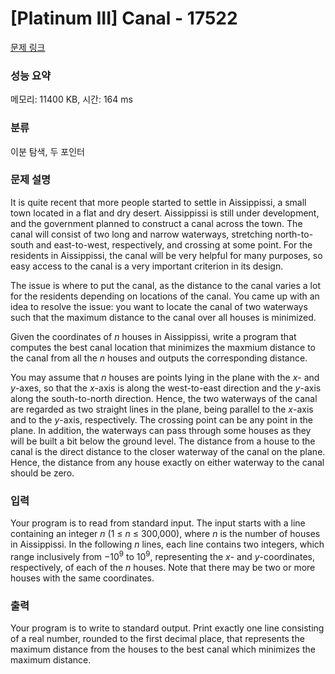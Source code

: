 # [Platinum III] Canal - 17522 

[문제 링크](https://www.acmicpc.net/problem/17522) 

### 성능 요약

메모리: 11400 KB, 시간: 164 ms

### 분류

이분 탐색, 두 포인터

### 문제 설명

<p>It is quite recent that more people started to settle in Aissippissi, a small town located in a flat and dry desert. Aissippissi is still under development, and the government planned to construct a canal across the town. The canal will consist of two long and narrow waterways, stretching north-to-south and east-to-west, respectively, and crossing at some point. For the residents in Aissippissi, the canal will be very helpful for many purposes, so easy access to the canal is a very important criterion in its design.</p>

<p>The issue is where to put the canal, as the distance to the canal varies a lot for the residents depending on locations of the canal. You came up with an idea to resolve the issue: you want to locate the canal of two waterways such that the maximum distance to the canal over all houses is minimized.</p>

<p>Given the coordinates of <em>n</em> houses in Aissippissi, write a program that computes the best canal location that minimizes the maxmium distance to the canal from all the <em>n</em> houses and outputs the corresponding distance.</p>

<p>You may assume that <em>n</em> houses are points lying in the plane with the <em>x</em>- and <em>y</em>-axes, so that the <em>x</em>-axis is along the west-to-east direction and the <em>y</em>-axis along the south-to-north direction. Hence, the two waterways of the canal are regarded as two straight lines in the plane, being parallel to the <em>x</em>-axis and to the <em>y</em>-axis, respectively. The crossing point can be any point in the plane. In addition, the waterways can pass through some houses as they will be built a bit below the ground level. The distance from a house to the canal is the direct distance to the closer waterway of the canal on the plane. Hence, the distance from any house exactly on either waterway to the canal should be zero.</p>

### 입력 

 <p>Your program is to read from standard input. The input starts with a line containing an integer <em>n</em> (1 ≤ <em>n</em> ≤ 300,000), where <em>n</em> is the number of houses in Aissippissi. In the following <em>n</em> lines, each line contains two integers, which range inclusively from −10<sup>9</sup> to 10<sup>9</sup>, representing the <em>x</em>- and <em>y</em>-coordinates, respectively, of each of the <em>n</em> houses. Note that there may be two or more houses with the same coordinates.</p>

### 출력 

 <p>Your program is to write to standard output. Print exactly one line consisting of a real number, rounded to the first decimal place, that represents the maximum distance from the houses to the best canal which minimizes the maximum distance.</p>

